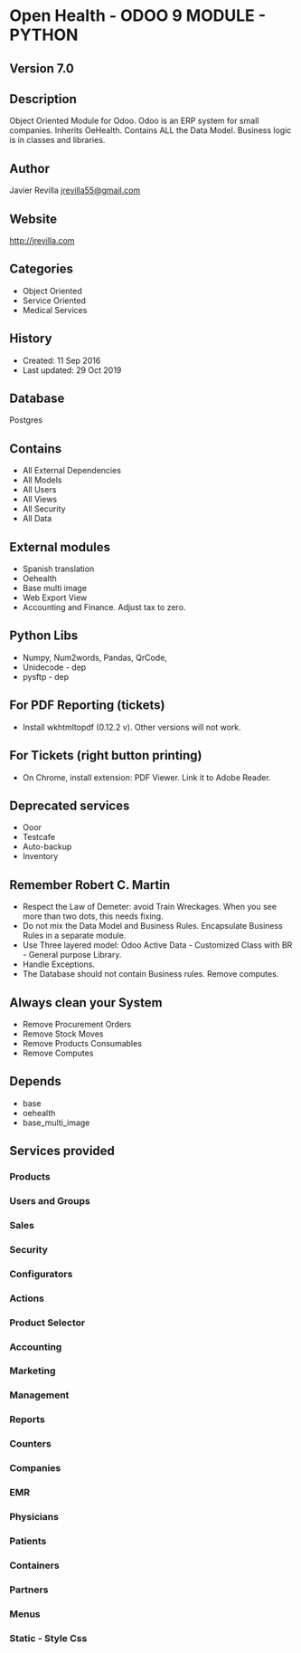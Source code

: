 # Open Health - ODOO 9 MODULE - PYTHON

## Version 7.0

## Description
Object Oriented Module for Odoo. 
Odoo is an ERP system for small companies. 
Inherits OeHealth. 
Contains ALL the Data Model. 
Business logic is in classes and libraries.


## Author
Javier Revilla 
jrevilla55@gmail.com

## Website
http://jrevilla.com

## Categories
- Object Oriented
- Service Oriented
- Medical Services


## History
- Created: 11 Sep 2016
- Last updated: 29 Oct 2019

## Database
Postgres

## Contains
- All External Dependencies
- All Models
- All Users
- All Views
- All Security
- All Data


## External modules
- Spanish translation
- Oehealth
- Base multi image
- Web Export View 
- Accounting and Finance. Adjust tax to zero.


## Python Libs
- Numpy, Num2words, Pandas, QrCode, 
- Unidecode - dep
- pysftp - dep


## For PDF Reporting (tickets)
- Install wkhtmltopdf (0.12.2 v). Other versions will not work.


## For Tickets (right button printing)
- On Chrome, install extension: PDF Viewer. Link it to Adobe Reader. 


## Deprecated services
- Ooor
- Testcafe
- Auto-backup
- Inventory


## Remember Robert C. Martin
- Respect the Law of Demeter: avoid Train Wreckages. When you see more than two dots, this needs fixing.
- Do not mix the Data Model and Business Rules. Encapsulate Business Rules in a separate module. 
- Use Three layered model: Odoo Active Data - Customized Class with BR - General purpose Library.
- Handle Exceptions.
- The Database should not contain Business rules. Remove computes.


## Always clean your System
- Remove Procurement Orders
- Remove Stock Moves
- Remove Products Consumables
- Remove Computes


## Depends
- base
- oehealth
- base_multi_image





## Services provided

### Products 

### Users and Groups

### Sales

### Security 

### Configurators

### Actions 

### Product Selector

### Accounting 

### Marketing 

### Management 

### Reports

### Counters 

### Companies 

### EMR

### Physicians 

### Patients 

### Containers 

### Partners

### Menus 

### Static - Style Css 
